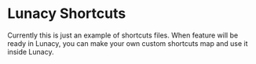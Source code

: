 # Lunacy Shortcuts

Currently this is just an example of shortcuts files. 
When feature will be ready in Lunacy, you can make your own custom shortcuts map and use it inside Lunacy.